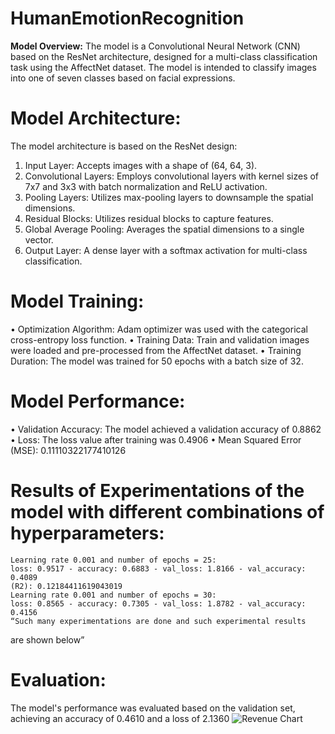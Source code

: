 # HumanEmotionRecognition
**Model Overview:**
The model is a Convolutional Neural Network (CNN) based on the ResNet architecture, designed for a multi-class classification task using the AffectNet dataset. The model is intended to classify images into one of seven classes based on facial expressions.
# Model Architecture:
The model architecture is based on the ResNet design:
1.	Input Layer: Accepts images with a shape of (64, 64, 3).
2.	Convolutional Layers: Employs convolutional layers with kernel sizes of 7x7 and 3x3 with batch normalization and ReLU activation.
3.	Pooling Layers: Utilizes max-pooling layers to downsample the spatial dimensions.
4.	Residual Blocks: Utilizes residual blocks to capture features.
5.	Global Average Pooling: Averages the spatial dimensions to a single vector.
6.	Output Layer: A dense layer with a softmax activation for multi-class classification.
# Model Training:
•	Optimization Algorithm: Adam optimizer was used with the categorical cross-entropy loss function.
•	Training Data: Train and validation images were loaded and pre-processed from the AffectNet dataset.
•	Training Duration: The model was trained for 50 epochs with a batch size of 32.
# Model Performance:
•	Validation Accuracy: The model achieved a validation accuracy of 0.8862
•	Loss: The loss value after training was 0.4906
•	Mean Squared Error (MSE): 0.11110322177410126
# Results of Experimentations of the model with different combinations of hyperparameters:

	Learning rate 0.001 and number of epochs = 25:
	loss: 0.9517 - accuracy: 0.6883 - val_loss: 1.8166 - val_accuracy: 0.4089
	(R2): 0.12184411619043019
	Learning rate 0.001 and number of epochs = 30:
	loss: 0.8565 - accuracy: 0.7305 - val_loss: 1.8782 - val_accuracy: 0.4156
	“Such many experimentations are done and such experimental results 
are shown below”

# Evaluation:
The model's performance was evaluated based on the validation set, achieving an accuracy of  0.4610 and a loss of 2.1360
![Revenue Chart]([https://github.com/chandualcs/HumanEmotionRecognition/blob/main/images/loss_graphs.png])

